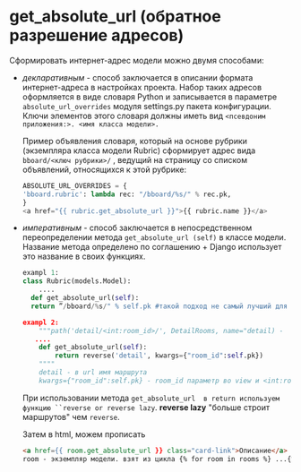 # get_absolute_url (обратное разрешение адресов)

Сформировать интернет-адрес модели можно двумя способами: 

- *декларативным* - способ заключается в описании формата интернет-адреса в настройках проекта. Набор таких адресов оформляется в виде словаря Python и записывается в параметре `absolute_url_overrides` модуля settings.ру пакета конфигурации.
  Ключи элементов этого словаря должны иметь вид `<псевдоним приложения:>. <имя класса модели>.`  

  Пример объявления словаря, который на основе рубрики (экземпляра класса модели Rubric) сформирует адрес вида `bboard/<ключ рубрики>/`  , ведущий на страницу со списком объявлений, относящихся к этой рубрике:

  ```python
  ABSOLUTE_URL_OVERRIDES = {
  'bboard.rubric': lambda rec: "/bboard/%s/" % rec.pk,
  }
  <а href="{{ rubric.get_absolute_url }}">{{ rubric.name }}</a>
  
  ```

   

- *императивным* - способ заключается в непосредственном переопределении метода `get_absolute_url (self)` в классе модели.  Название метода определено по соглашению + Django использует это название в своих функциях.

  ```python
  exampl 1:
  class Rubric(models.Model):
      ....
  	def get_absolute_url(self):
  	return ”/bboard/%s/" % self.pk #такой подход не самый лучший для создания подобных методов. Лучше использовать функцию reverse()
  
  exampl 2:
      """path('detail/<int:room_id>/', DetailRooms, name="detail) -  строим маршрут. Строка из urls.py"""")
     ....
      def get_absolute_url(self):
          return reverse('detail', kwargs={"room_id":self.pk})
      """"
      detail - в url имя маршрута
      kwargs={"room_id":self.pk} - room_id параметр во view и <int:room_id>/  """
  
  ```

  При использовании метода `get_absolute_url  в return используем функцию ``reverse or reverse lazy`.  **reverse lazy** "больше строит маршрутов" чем `reverse`. 

  Затем в html, можем прописать

  ```html
  <a href={{ room.get_absolute_url }} class="card-link">Описание</a>
  room - экземпляр модели. взят из цикла {% for room in rooms %} ...{%endfor%}
  ```

  

